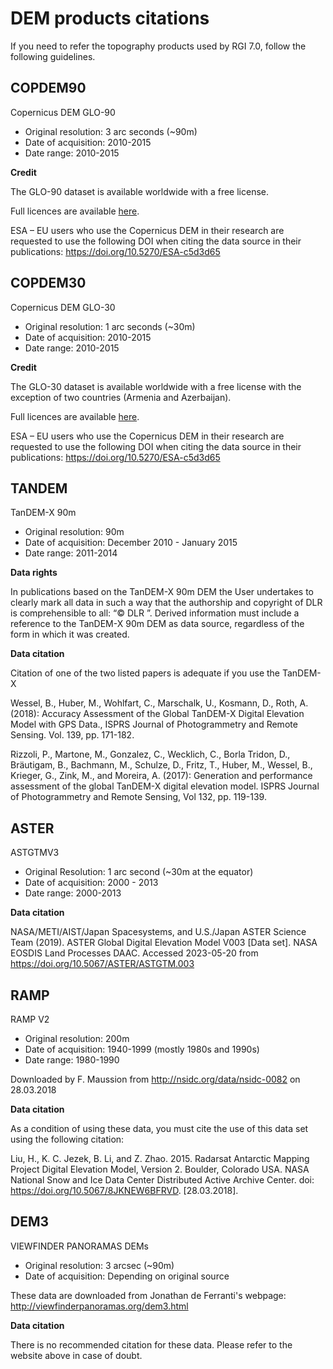 # DEM products citations

If you need to refer the topography products used by RGI 7.0, follow the following guidelines.

## COPDEM90

Copernicus DEM GLO-90

- Original resolution: 3 arc seconds (~90m)
- Date of acquisition: 2010-2015
- Date range: 2010-2015

**Credit**

The GLO-90 dataset is available worldwide with a free license.

Full licences are available [here](https://spacedata.copernicus.eu/documents/20123/121286/CSCDA_ESA_Mission-specific+Annex_31_Oct_22.pdf/fb109818-56ad-bbee-053c-d972aed25ce6?t=1674741175657).

ESA – EU users who use the Copernicus DEM in their research are requested
to use the following DOI when citing the data source in their publications:
https://doi.org/10.5270/ESA-c5d3d65


## COPDEM30

Copernicus DEM GLO-30

- Original resolution: 1 arc seconds (~30m)
- Date of acquisition: 2010-2015
- Date range: 2010-2015

**Credit**

The GLO-30 dataset is available worldwide with a free license
with the exception of two countries (Armenia and Azerbaijan).

Full licences are available [here](https://spacedata.copernicus.eu/documents/20123/121286/CSCDA_ESA_Mission-specific+Annex_31_Oct_22.pdf/fb109818-56ad-bbee-053c-d972aed25ce6?t=1674741175657).

ESA – EU users who use the Copernicus DEM in their research are requested
to use the following DOI when citing the data source in their publications:
https://doi.org/10.5270/ESA-c5d3d65
    
    
## TANDEM

TanDEM-X 90m

- Original resolution: 90m
- Date of acquisition: December 2010 - January 2015
- Date range: 2011-2014

**Data rights**

In publications based on the TanDEM-X 90m DEM the User undertakes to clearly
mark all data in such a way that the authorship and copyright of DLR is
comprehensible to all: “© DLR ”. Derived information must include a reference
to the TanDEM-X 90m DEM as data source, regardless of the form in which it was
created.

**Data citation**

Citation of one of the two listed papers is adequate if you use the TanDEM-X

Wessel, B., Huber, M., Wohlfart, C., Marschalk, U., Kosmann, D., Roth, A.
(2018): Accuracy Assessment of the Global TanDEM-X Digital Elevation Model with
GPS Data., ISPRS Journal of Photogrammetry and Remote Sensing. Vol. 139, pp.
171-182.

Rizzoli, P., Martone, M., Gonzalez, C., Wecklich, C., Borla Tridon, D.,
Bräutigam, B., Bachmann, M., Schulze, D., Fritz, T., Huber, M., Wessel, B.,
Krieger, G., Zink, M., and Moreira, A. (2017): Generation and performance
assessment of the global TanDEM-X digital elevation model. ISPRS Journal of
Photogrammetry and Remote Sensing, Vol 132, pp. 119-139.

## ASTER

ASTGTMV3

- Original Resolution: 1 arc second (~30m at the equator)
- Date of acquisition: 2000 - 2013
- Date range: 2000-2013

**Data citation**

NASA/METI/AIST/Japan Spacesystems, and U.S./Japan ASTER Science Team (2019).
ASTER Global Digital Elevation Model V003 [Data set]. NASA EOSDIS Land
Processes DAAC. Accessed 2023-05-20 from https://doi.org/10.5067/ASTER/ASTGTM.003

## RAMP

RAMP V2

- Original resolution: 200m
- Date of acquisition: 1940-1999 (mostly 1980s and 1990s)
- Date range: 1980-1990

Downloaded by F. Maussion from http://nsidc.org/data/nsidc-0082 on 28.03.2018

**Data citation**

As a condition of using these data, you must cite the use of this data set
using the following citation:

Liu, H., K. C. Jezek, B. Li, and Z. Zhao. 2015. Radarsat Antarctic Mapping
Project Digital Elevation Model, Version 2. Boulder, Colorado USA.
NASA National Snow and Ice Data Center Distributed Active Archive Center.
doi: https://doi.org/10.5067/8JKNEW6BFRVD. [28.03.2018].

## DEM3

VIEWFINDER PANORAMAS DEMs

- Original resolution: 3 arcsec (~90m)
- Date of acquisition: Depending on original source

These data are downloaded from Jonathan de Ferranti's webpage:
http://viewfinderpanoramas.org/dem3.html

**Data citation**

There is no recommended citation for these data. Please refer to the website
above in case of doubt.
